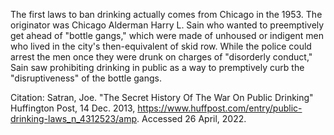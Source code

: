 The first laws to ban drinking actually comes from Chicago in the 1953. The originator was Chicago Alderman Harry L. Sain who wanted to preemptively get ahead of "bottle gangs," which were made of unhoused or indigent men who lived in the city's then-equivalent of skid row. While the police could arrest the men once they were drunk on charges of "disorderly conduct," Sain saw prohibiting drinking in public as a way to premptively curb the "disruptiveness" of the bottle gangs.   

Citation: Satran, Joe. "The Secret History Of The War On Public Drinking" Huffington Post, 14 Dec. 2013, https://www.huffpost.com/entry/public-drinking-laws_n_4312523/amp. Accessed 26 April, 2022.
